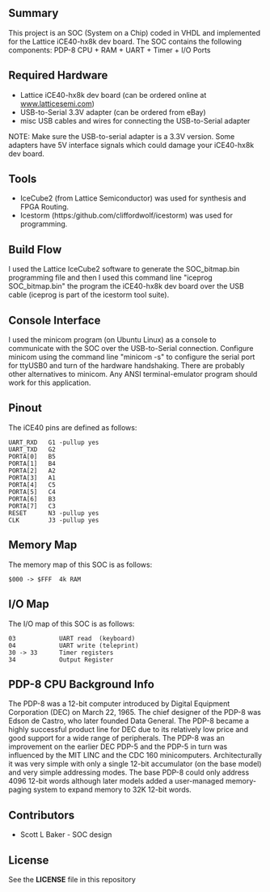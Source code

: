 
## Summary

This project is an SOC (System on a Chip) coded in VHDL and implemented for the Lattice iCE40-hx8k dev board. The SOC contains the following components: PDP-8 CPU + RAM + UART + Timer + I/O Ports

## Required Hardware

* Lattice iCE40-hx8k dev board (can be ordered online at www.latticesemi.com)
* USB-to-Serial 3.3V adapter (can be ordered from eBay)
* misc USB cables and wires for connecting the USB-to-Serial adapter

NOTE: Make sure the USB-to-serial adapter is a 3.3V version. Some adapters have 5V interface signals which could damage your iCE40-hx8k dev board.

## Tools

* IceCube2 (from Lattice Semiconductor) was used for synthesis and FPGA Routing.
* Icestorm (https:/github.com/cliffordwolf/icestorm) was used for programming.


## Build Flow

I used the Lattice IceCube2 software to generate the SOC_bitmap.bin programming file and then I used this command line "iceprog SOC_bitmap.bin" the program the iCE40-hx8k dev board over the USB cable (iceprog is part of the icestorm tool suite).

## Console Interface

I used the minicom program (on Ubuntu Linux) as a console to communicate with the SOC over the USB-to-Serial connection. Configure minicom using the command line "minicom -s" to configure the serial port for ttyUSB0 and turn of the hardware handshaking. There are probably other alternatives to minicom. Any ANSI terminal-emulator program should work for this application.

## Pinout

The iCE40 pins are defined as follows:
```
UART_RXD   G1 -pullup yes
UART_TXD   G2
PORTA[0]   B5
PORTA[1]   B4
PORTA[2]   A2
PORTA[3]   A1
PORTA[4]   C5
PORTA[5]   C4
PORTA[6]   B3
PORTA[7]   C3
RESET      N3 -pullup yes
CLK        J3 -pullup yes
```

## Memory Map

The memory map of this SOC is as follows:
```
$000 -> $FFF  4k RAM
```

## I/O Map

The I/O map of this SOC is as follows:
```
03            UART read  (keyboard)
04            UART write (teleprint)
30 -> 33      Timer registers
34            Output Register
```

## PDP-8 CPU Background Info

The PDP-8 was a 12-bit computer introduced by Digital Equipment Corporation (DEC) on March 22, 1965. The chief designer of the PDP-8 was Edson de Castro, who later founded Data General. The PDP-8 became a highly successful product line for DEC due to its relatively low price and good support for a wide range of peripherals. The PDP-8 was an improvement on the earlier DEC PDP-5 and the PDP-5 in turn was influenced by the MIT LINC and the CDC 160 minicomputers. Architecturally it was very simple with only a single 12-bit accumulator (on the base model) and very simple addressing modes. The base PDP-8 could only address 4096 12-bit words although later models added a user-managed memory-paging system to expand memory to 32K 12-bit words.

## Contributors

* Scott L Baker - SOC design

## License

See the **LICENSE** file in this repository
